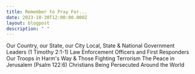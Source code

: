 ```yaml
---
title: Remember to Pray For...
date: 2023-10-30T12:00:00.000Z
layout: blogpost
description: " "
---
```


Our Country, our State, our City
Local, State & National Government Leaders (1 Timothy 2:1-1)
Law Enforcement Officers and First Responders
Our Troops in Harm's Way & Those Fighting Terrorism
The Peace in Jerusalem (Psalm 122:6)
Christians Being Persecuted Around the World